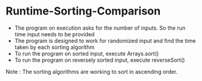 # Runtime-Sorting-Comparison

- The program on execution asks for the number of inputs. So the run time input needs to be provided
- The program is designed to work for randomized input and find the time taken by each sorting algorithm
- To run the program on sorted input, execute Arrays.sort() 
- To run the program on reversely sorted input, execute reverseSort() 

Note : The sorting algorithms are working to sort in ascending order.
